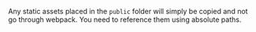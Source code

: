 Any static assets placed in the `public`
folder will simply be copied and not go through webpack.
You need to reference them using absolute paths.
